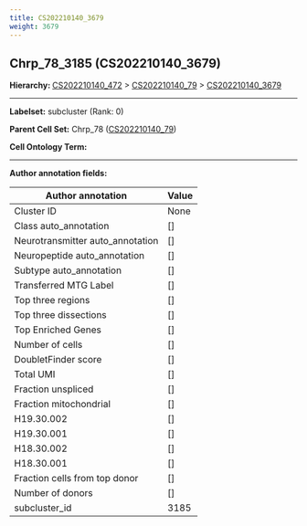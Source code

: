 ```yaml
---
title: CS202210140_3679
weight: 3679
---
```

## Chrp_78_3185 (CS202210140_3679)
<b>Hierarchy: </b>
[CS202210140_472](../CS202210140_472) >
[CS202210140_79](../CS202210140_79) >
[CS202210140_3679](../CS202210140_3679)

---


**Labelset:** subcluster (Rank: 0)

**Parent Cell Set:** Chrp_78 ([CS202210140_79](../CS202210140_79))



**Cell Ontology Term:** 

[MARKER GENES.]: #


---

[TRANSFERRED ANNOTATIONS.]: #


[AUTHOR ANNOTATION FIELDS.]: #


**Author annotation fields:**

| Author annotation | Value |
|-------------------|-------|
|Cluster ID|None|
|Class auto_annotation|[]|
|Neurotransmitter auto_annotation|[]|
|Neuropeptide auto_annotation|[]|
|Subtype auto_annotation|[]|
|Transferred MTG Label|[]|
|Top three regions|[]|
|Top three dissections|[]|
|Top Enriched Genes|[]|
|Number of cells|[]|
|DoubletFinder score|[]|
|Total UMI|[]|
|Fraction unspliced|[]|
|Fraction mitochondrial|[]|
|H19.30.002|[]|
|H19.30.001|[]|
|H18.30.002|[]|
|H18.30.001|[]|
|Fraction cells from top donor|[]|
|Number of donors|[]|
|subcluster_id|3185|
